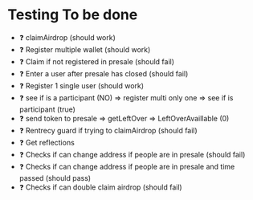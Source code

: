 # Testing To be done

* ❓ claimAirdrop (should work)
* ❓ Register multiple wallet (should work)
* ❓ Claim if not registered in presale (should fail)
* ❓ Enter a user after presale has closed (should fail)
* ❓ Register 1 single user (should work)
* ❓ see if is a participant (NO) => register multi only one => see if is participant (true)
* ❓ send token to presale => getLeftOver =>  LeftOverAvaillable (0)
* ❓ Rentrecy guard if trying to claimAirdrop (should fail)
* ❓ Get reflections
* ❓ Checks if can change address if people are in presale (should fail)
* ❓ Checks if can change address if people are in presale and time passed (should pass)
* ❓ Checks if can double claim airdrop (should fail)
